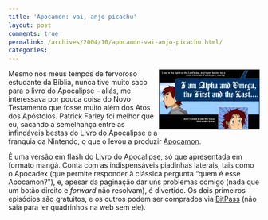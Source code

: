 ```yaml
---
title: 'Apocamon: vai, anjo picachu'
layout: post
comments: true
permalink: /archives/2004/10/apocamon-vai-anjo-picachu.html/
categories:
---
```

<img src="/img/blig/apocamon.jpg" border="1" alt="trecho de Apocamon" align="right">Mesmo nos meus tempos de fervoroso estudante da Bíblia, nunca tive muito saco para o livro do Apocalipse &#8211; aliás, me interessava por pouca coisa do Novo Testamento que fosse muito além dos Atos dos Apóstolos. Patrick Farley foi melhor que eu, sacando a semelhança entre as infindáveis bestas do Livro do Apocalipse e a franquia da Nintendo, o que o levou a produzir <a href="http://www.e-sheep.com/apocamon/" >Apocamon</a>.

É uma versão em flash do Livro do Apocalipse, só que apresentada em formato mangá. Conta com as indispensáveis piadinhas laterais, tais como o Apocadex (que permite responder à clássica pergunta &#8220;quem é esse Apocamon?&#8221;), e, apesar da paginação dar uns problemas comigo (nada que um botão direito e *forward* não resolvam), é divertido. Os dois primeiros episódios são gratuitos, e os outros podem ser comprados via <a href="http://www.bitpass.com" >BitPass</a> (não saia para ler quadrinhos na web sem ele).
